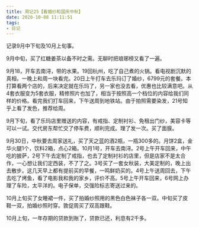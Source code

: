 ```yaml
---
title: 周记25【看婚纱和国庆中秋】
date: 2020-10-08 11:11:51
tags:
- 日记
---
```


记录9月中下旬及10月上旬事。

9月中旬，买了红糖姜茶以备不时之需。无聊时把琅琊榜又看了一遍。

9月18，开车去南浔，带的水果。19回杭州，吃了自己煮的火锅。看电视剧沉默的真相，一晚上和周一块看完。20日上午打车去乐玛订了婚纱，6799元的套餐。本打算看两个店的，后来决定就在乐玛了，另一家也没去看，优惠也比较满意吧。从4套衣服变为5套衣服，精修照片也加了，相当于按照高一个档位的内容给我们同样的价格。看完我们打车回来，下午送周到地铁站。由于拍照需要染发，21号知乎上看了发色，推荐给周。

9月下旬，看了乐玛店里赠送的内容，有戒指、定制衬衫、免租出门纱，美容卡等可以一试。交代房东帮忙交了停车费，顺利完成。理了发一次。买了面膜。

9月30日，中秋要去周家送礼，买了天之蓝的酒2瓶，一瓶300多的。月饼2盒，金华火腿1个，饮料2箱，点心2箱。10月1号，开车去南浔。2号上午开车回来，中午吃的披萨，2号下午去定制了戒指，也去了定制衬衫的店里，但是店家不是太合作，一心想让我们定西装，不了了之。3号买了一套女秋装，大美定制的，晚上出去散步。这几天早上都有提前买的早餐，一鸣鲜奶买的。4号上午送周回去，下午去吃了烤鱼，看了电影我和我的家乡，评价不高。5号上午开车回来，6号网上办理了车险，太平洋的。电子保单，交强险标志寄送过来的。

10月上旬买了女睡裙一件，买了拍婚纱照用的黑色白色袜子各一双。中旬买了皮鞋一双，拍婚纱照时穿。敦促周买了双高跟鞋。

10月上旬，一年存期的贷款到账了，贷款已还，利息有2千多。
